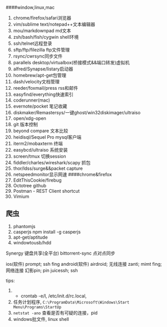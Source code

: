 
####window,linux,mac
1. chrome/firefox/safari浏览器
2. vim/sublime text/notepad++文本编辑器
3. mou/markdownpad md文本
4. zsh/bash/fish/cygwin shell环境
5. ssh/telnet远程登录
6. sftp/ftp/filezilla ftp文件管理
7. rsync/cwrsync同步文件
8. parallels desktop/virtualbox(桥接模式&&端口转发)虚拟机
9. alfred/Synapse/listary启动器
10. homebrew/apt-get包管理
11. dash/velocity文档管理
12. reeder/foxmail/press rss和邮件
13. easyfind/everything快速索引
14. coderunner(mac)
15. evernote/pocket 笔记收藏
16. diskmaker/Remastersys/一键ghost/win32diskimager/ultraiso
17. open/xdg-open
18. git 版本控制
19. beyond compare 文本比较
20. heidisql/Sequel Pro mysql客户端
21. iterm2/mobaxterm 终端
22. easybcd/ultraiso 系统安装
23. screen/tmux 切换session
24. fiddler/charles/wireshark/scapy 抓包
25. thor/ldss/surge&&packet capture
26. netspeedmonitor显示网速
####chrome&firefox
1. EditThisCookie/firebug
2. Octotree github
3. Postman - REST Client shortcut
4. Vimium
## 爬虫
1. phantomjs
2. casperjs npm install -g casperjs
3. apt-get/aptitude
4. windowtousb/hdd



Synergy 键盘共享(全平台)
bittorrent-sync 点对点同步

ios(软件)
prompt; ssh
fing
android(软件)
airdroid; 无线连接
zanti; mimt
fing; 网络连接
幻影pin; pin
juicessh; ssh

tips:
1. * crontab -e/l, /etc/init.d/rc.local,
2. 任务计划程序, `C:\ProgramData\Microsoft\Windows\Start Menu\Programs\StartUp`
3. `netstat -ano` 查看是否有可疑的连接，pid
4. windows批文件, linux shell



